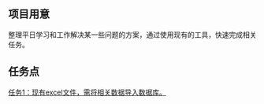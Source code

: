 ## 项目用意

整理平日学习和工作解决某一些问题的方案，通过使用现有的工具，快速完成相关任务。

## 任务点

[任务1：现有excel文件，需将相关数据导入数据库。](https://github.com/xiangxu999/Finish-Task-Demo/tree/master/Task01-ReadExcelAndInsertDB)

